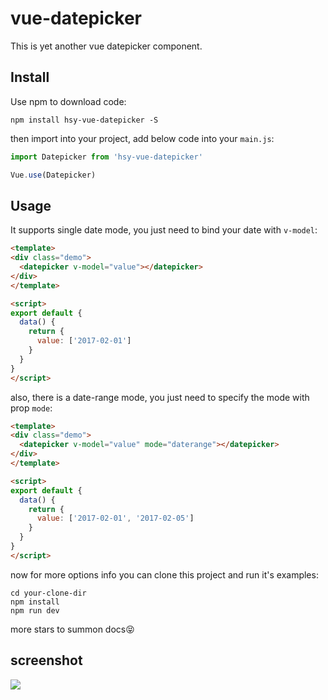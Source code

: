 # vue-datepicker

This is yet another vue datepicker component.

## Install

Use npm to download code:

```
npm install hsy-vue-datepicker -S
```

then import into your project, add below code into your `main.js`:

```js
import Datepicker from 'hsy-vue-datepicker'

Vue.use(Datepicker)
```

## Usage

It supports single date mode, you just need to bind your date with `v-model`:

```html
<template>
<div class="demo">
  <datepicker v-model="value"></datepicker>
</div>
</template>

<script>
export default {
  data() {
    return {
      value: ['2017-02-01']
    }
  }
}
</script>
```

also, there is a date-range mode, you just need to specify the mode with prop `mode`:

```html
<template>
<div class="demo">
  <datepicker v-model="value" mode="daterange"></datepicker>
</div>
</template>

<script>
export default {
  data() {
    return {
      value: ['2017-02-01', '2017-02-05']
    }
  }
}
</script>
```

now for more options info you can clone this project and run it's examples:

```
cd your-clone-dir
npm install
npm run dev
```

more stars to summon docs😝

## screenshot

![](http://og9g58alt.bkt.clouddn.com/datepicker.png)
